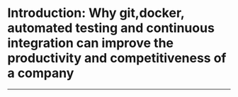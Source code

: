 # Introduction: Why git,docker, automated testing and continuous integration can improve the productivity and competitiveness of a company

---



